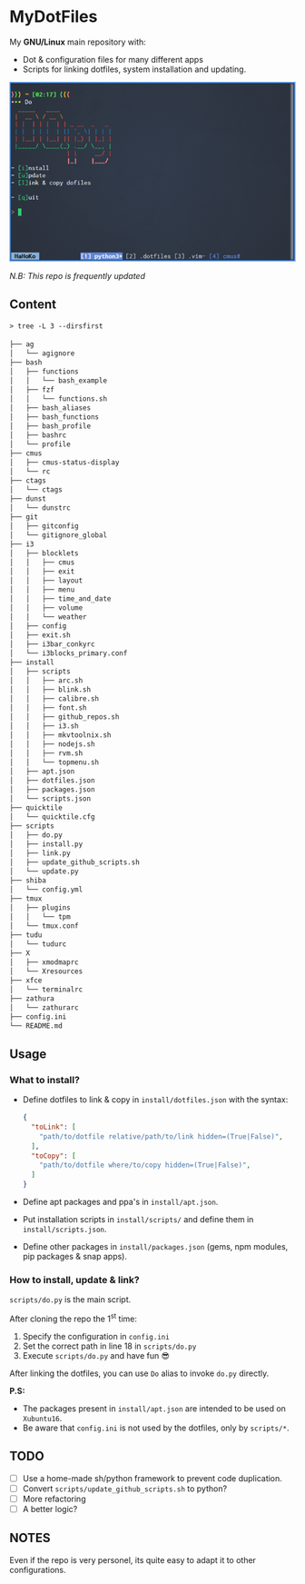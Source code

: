 MyDotFiles
==========

My **GNU/Linux** main repository with:

- Dot & configuration files for many different apps
- Scripts for linking dotfiles, system installation and updating.

![My terminal](.img/term.jpg "My terminal with tmux")

*N.B: This repo is frequently updated*

Content
-------

```
> tree -L 3 --dirsfirst

├── ag
│   └── agignore
├── bash
│   ├── functions
│   │   └── bash_example
│   ├── fzf
│   │   └── functions.sh
│   ├── bash_aliases
│   ├── bash_functions
│   ├── bash_profile
│   ├── bashrc
│   └── profile
├── cmus
│   ├── cmus-status-display
│   └── rc
├── ctags
│   └── ctags
├── dunst
│   └── dunstrc
├── git
│   ├── gitconfig
│   └── gitignore_global
├── i3
│   ├── blocklets
│   │   ├── cmus
│   │   ├── exit
│   │   ├── layout
│   │   ├── menu
│   │   ├── time_and_date
│   │   ├── volume
│   │   └── weather
│   ├── config
│   ├── exit.sh
│   ├── i3bar_conkyrc
│   └── i3blocks_primary.conf
├── install
│   ├── scripts
│   │   ├── arc.sh
│   │   ├── blink.sh
│   │   ├── calibre.sh
│   │   ├── font.sh
│   │   ├── github_repos.sh
│   │   ├── i3.sh
│   │   ├── mkvtoolnix.sh
│   │   ├── nodejs.sh
│   │   ├── rvm.sh
│   │   └── topmenu.sh
│   ├── apt.json
│   ├── dotfiles.json
│   ├── packages.json
│   └── scripts.json
├── quicktile
│   └── quicktile.cfg
├── scripts
│   ├── do.py
│   ├── install.py
│   ├── link.py
│   ├── update_github_scripts.sh
│   └── update.py
├── shiba
│   └── config.yml
├── tmux
│   ├── plugins
│   │   └── tpm
│   └── tmux.conf
├── tudu
│   └── tudurc
├── X
│   ├── xmodmaprc
│   └── Xresources
├── xfce
│   └── terminalrc
├── zathura
│   └── zathurarc
├── config.ini
└── README.md
```

Usage
-----

### What to install?

- Define dotfiles to link & copy in `install/dotfiles.json` with the syntax:

  ```json
  {
    "toLink": [
      "path/to/dotfile relative/path/to/link hidden=(True|False)",
    ],
    "toCopy": [
      "path/to/dotfile where/to/copy hidden=(True|False)",
    ]
  }
  ```

- Define apt packages and ppa's in `install/apt.json`.

- Put installation scripts in `install/scripts/` and define them in `install/scripts.json`.

- Define other packages in `install/packages.json` (gems, npm modules, pip packages & snap apps).

### How to install, update & link?

`scripts/do.py` is the main script.  

After cloning the repo the 1<sup>st</sup> time:

1. Specify the configuration in `config.ini`
2. Set the correct path in line 18 in `scripts/do.py`
4. Execute `scripts/do.py` and have fun :sunglasses:

After linking the dotfiles, you can use `Do` alias to invoke `do.py` directly.

**P.S:**

- The packages present in `install/apt.json` are intended to be used on `Xubuntu16`.
- Be aware that `config.ini` is not used by the dotfiles, only by `scripts/*`.

TODO
----

- [ ] Use a home-made sh/python framework to prevent code duplication.
- [ ] Convert `scripts/update_github_scripts.sh` to python?
- [ ] More refactoring
- [ ] A better logic?

NOTES
-----

Even if the repo is very personel, its quite easy to adapt it to other configurations.
